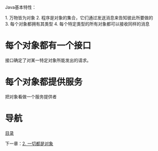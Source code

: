 Java基本特性：

1. 万物皆为对象
2. 程序是对象的集合，它们通过发送消息来告知彼此所要做的
3. 每个对象都拥有其类型
4. 每个特定类型的所有对象都可以接收同样的消息

# 每个对象都有一个接口

接口确定了对某一特定对象所能发出的请求。

# 每个对象都提供服务

把对象看做一个服务提供者

# 导航

[目录](README.md)

下一章：[2. 一切都是对象](2. 一切都是对象.md)

